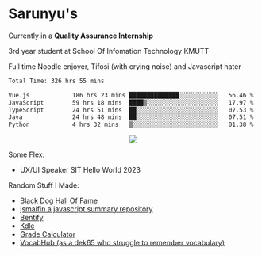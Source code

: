 # Sarunyu's
<p>Currently in a <strong>Quality Assurance Internship</strong></p>
<p>3rd year student at School Of Infomation Technology KMUTT</p>
<p>Full time Noodle enjoyer, Tifosi (with crying noise) and Javascript hater</p>

<!--START_SECTION:waka-->

```txt
Total Time: 326 hrs 55 mins

Vue.js            186 hrs 23 mins ██████████████░░░░░░░░░░░   56.46 %
JavaScript        59 hrs 18 mins  ████▒░░░░░░░░░░░░░░░░░░░░   17.97 %
TypeScript        24 hrs 51 mins  ██░░░░░░░░░░░░░░░░░░░░░░░   07.53 %
Java              24 hrs 48 mins  ██░░░░░░░░░░░░░░░░░░░░░░░   07.51 %
Python            4 hrs 32 mins   ▒░░░░░░░░░░░░░░░░░░░░░░░░   01.38 %
```

<!--END_SECTION:waka-->
<div align=center>
  <img src="https://skillicons.dev/icons?i=typescript,javascript,nodejs,java,spring,react,vue,mysql,mongodb,docker,linux" />
</div>

Some Flex:
- UX/UI Speaker SIT Hello World 2023

Random Stuff I Made:
- [Black Dog Hall Of Fame](https://bdoghalloffame.vercel.app/)
- [jsmaifin a javascript summary repository](https://github.com/ssarunyu/js-maifin)
- [Bentify](https://bentify.vercel.app/)
- [Kdle](https://kdle.vercel.app/)
- [Grade Calculator](https://grade-calculator-virid.vercel.app/)
- [VocabHub (as a dek65 who struggle to remember vocabulary)](https://vocabhub.vercel.app/)
